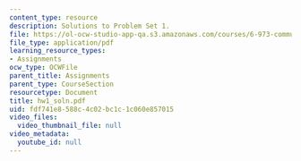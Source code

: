 ```yaml
---
content_type: resource
description: Solutions to Problem Set 1.
file: https://ol-ocw-studio-app-qa.s3.amazonaws.com/courses/6-973-communication-system-design-spring-2006/fdf741e8588c4c02bc1c1c060e857015_hw1_soln.pdf
file_type: application/pdf
learning_resource_types:
- Assignments
ocw_type: OCWFile
parent_title: Assignments
parent_type: CourseSection
resourcetype: Document
title: hw1_soln.pdf
uid: fdf741e8-588c-4c02-bc1c-1c060e857015
video_files:
  video_thumbnail_file: null
video_metadata:
  youtube_id: null
---
```

